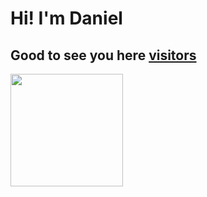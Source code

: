 # Hi! I'm Daniel
## Good to see you here [visitors](https://visitor-badge.glitch.me/badge?page_id=page.id)
<img height="180em" src="https://github-readme-stats.vercel.app/api?username=danielalexis&show_icons=true&hide_border=true&&count_private=true&include_all_commits=true" />
